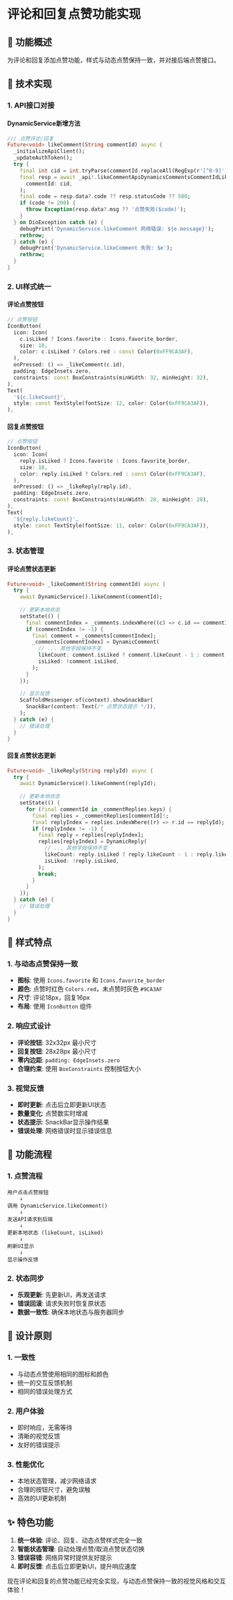 # 评论和回复点赞功能实现

## 🎯 功能概述

为评论和回复添加点赞功能，样式与动态点赞保持一致，并对接后端点赞接口。

## 🔧 技术实现

### 1. **API接口对接**

#### DynamicService新增方法
```dart
/// 点赞评论/回复
Future<void> likeComment(String commentId) async {
  _initializeApiClient();
  _updateAuthToken();
  try {
    final int cid = int.tryParse(commentId.replaceAll(RegExp(r'[^0-9]'), '')) ?? 0;
    final resp = await _api!.likeCommentApiDynamicsCommentsCommentIdLikePost(
      commentId: cid,
    );
    final code = resp.data?.code ?? resp.statusCode ?? 500;
    if (code != 200) {
      throw Exception(resp.data?.msg ?? '点赞失败($code)');
    }
  } on DioException catch (e) {
    debugPrint('DynamicService.likeComment 网络错误: ${e.message}');
    rethrow;
  } catch (e) {
    debugPrint('DynamicService.likeComment 失败: $e');
    rethrow;
  }
}
```

### 2. **UI样式统一**

#### 评论点赞按钮
```dart
// 点赞按钮
IconButton(
  icon: Icon(
    c.isLiked ? Icons.favorite : Icons.favorite_border,
    size: 18,
    color: c.isLiked ? Colors.red : const Color(0xFF9CA3AF),
  ),
  onPressed: () => _likeComment(c.id),
  padding: EdgeInsets.zero,
  constraints: const BoxConstraints(minWidth: 32, minHeight: 32),
),
Text(
  '${c.likeCount}',
  style: const TextStyle(fontSize: 12, color: Color(0xFF9CA3AF)),
),
```

#### 回复点赞按钮
```dart
// 点赞按钮
IconButton(
  icon: Icon(
    reply.isLiked ? Icons.favorite : Icons.favorite_border,
    size: 16,
    color: reply.isLiked ? Colors.red : const Color(0xFF9CA3AF),
  ),
  onPressed: () => _likeReply(reply.id),
  padding: EdgeInsets.zero,
  constraints: const BoxConstraints(minWidth: 28, minHeight: 28),
),
Text(
  '${reply.likeCount}',
  style: const TextStyle(fontSize: 11, color: Color(0xFF9CA3AF)),
),
```

### 3. **状态管理**

#### 评论点赞状态更新
```dart
Future<void> _likeComment(String commentId) async {
  try {
    await DynamicService().likeComment(commentId);
    
    // 更新本地状态
    setState(() {
      final commentIndex = _comments.indexWhere((c) => c.id == commentId);
      if (commentIndex != -1) {
        final comment = _comments[commentIndex];
        _comments[commentIndex] = DynamicComment(
          // ... 其他字段保持不变
          likeCount: comment.isLiked ? comment.likeCount - 1 : comment.likeCount + 1,
          isLiked: !comment.isLiked,
        );
      }
    });
    
    // 显示反馈
    ScaffoldMessenger.of(context).showSnackBar(
      SnackBar(content: Text(/* 点赞状态提示 */)),
    );
  } catch (e) {
    // 错误处理
  }
}
```

#### 回复点赞状态更新
```dart
Future<void> _likeReply(String replyId) async {
  try {
    await DynamicService().likeComment(replyId);
    
    // 更新本地状态
    setState(() {
      for (final commentId in _commentReplies.keys) {
        final replies = _commentReplies[commentId]!;
        final replyIndex = replies.indexWhere((r) => r.id == replyId);
        if (replyIndex != -1) {
          final reply = replies[replyIndex];
          replies[replyIndex] = DynamicReply(
            // ... 其他字段保持不变
            likeCount: reply.isLiked ? reply.likeCount - 1 : reply.likeCount + 1,
            isLiked: !reply.isLiked,
          );
          break;
        }
      }
    });
  } catch (e) {
    // 错误处理
  }
}
```

## 🎨 样式特点

### 1. **与动态点赞保持一致**
- **图标**: 使用 `Icons.favorite` 和 `Icons.favorite_border`
- **颜色**: 点赞时红色 `Colors.red`，未点赞时灰色 `#9CA3AF`
- **尺寸**: 评论18px，回复16px
- **布局**: 使用 `IconButton` 组件

### 2. **响应式设计**
- **评论按钮**: 32x32px 最小尺寸
- **回复按钮**: 28x28px 最小尺寸
- **零内边距**: `padding: EdgeInsets.zero`
- **合理约束**: 使用 `BoxConstraints` 控制按钮大小

### 3. **视觉反馈**
- **即时更新**: 点击后立即更新UI状态
- **数量变化**: 点赞数实时增减
- **状态提示**: SnackBar显示操作结果
- **错误处理**: 网络错误时显示错误信息

## 🔄 功能流程

### 1. **点赞流程**
```
用户点击点赞按钮
    ↓
调用 DynamicService.likeComment()
    ↓
发送API请求到后端
    ↓
更新本地状态 (likeCount, isLiked)
    ↓
刷新UI显示
    ↓
显示操作反馈
```

### 2. **状态同步**
- **乐观更新**: 先更新UI，再发送请求
- **错误回滚**: 请求失败时恢复原状态
- **数据一致性**: 确保本地状态与服务器同步

## 🎯 设计原则

### 1. **一致性**
- 与动态点赞使用相同的图标和颜色
- 统一的交互反馈机制
- 相同的错误处理方式

### 2. **用户体验**
- 即时响应，无需等待
- 清晰的视觉反馈
- 友好的错误提示

### 3. **性能优化**
- 本地状态管理，减少网络请求
- 合理的按钮尺寸，避免误触
- 高效的UI更新机制

## ✨ 特色功能

1. **统一体验**: 评论、回复、动态点赞样式完全一致
2. **智能状态管理**: 自动处理点赞/取消点赞状态切换
3. **错误容错**: 网络异常时提供友好提示
4. **即时反馈**: 点击后立即更新UI，提升响应速度

现在评论和回复的点赞功能已经完全实现，与动态点赞保持一致的视觉风格和交互体验！
